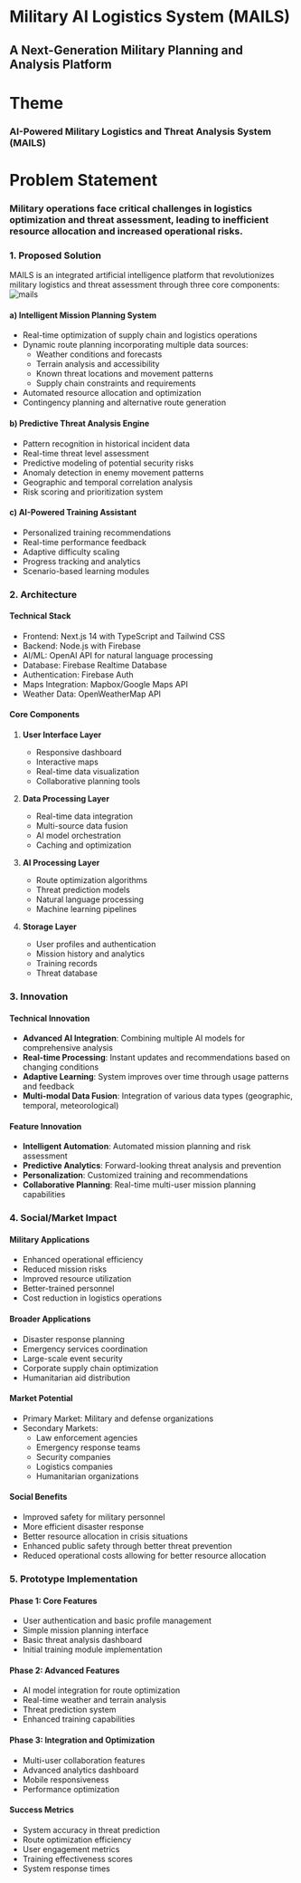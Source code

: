 # Military AI Logistics System (MAILS)
## A Next-Generation Military Planning and Analysis Platform

# Theme
### AI-Powered Military Logistics and Threat Analysis System (MAILS)

# Problem Statement
### Military operations face critical challenges in logistics optimization and threat assessment, leading to inefficient resource allocation and increased operational risks.

### 1. Proposed Solution

MAILS is an integrated artificial intelligence platform that revolutionizes military logistics and threat assessment through three core components:
![mails](https://github.com/user-attachments/assets/bcf4d2e7-7a60-495b-92c3-6e3528653c54)

#### a) Intelligent Mission Planning System
- Real-time optimization of supply chain and logistics operations
- Dynamic route planning incorporating multiple data sources:
  - Weather conditions and forecasts
  - Terrain analysis and accessibility
  - Known threat locations and movement patterns
  - Supply chain constraints and requirements
- Automated resource allocation and optimization
- Contingency planning and alternative route generation

#### b) Predictive Threat Analysis Engine
- Pattern recognition in historical incident data
- Real-time threat level assessment
- Predictive modeling of potential security risks
- Anomaly detection in enemy movement patterns
- Geographic and temporal correlation analysis
- Risk scoring and prioritization system

#### c) AI-Powered Training Assistant
- Personalized training recommendations
- Real-time performance feedback
- Adaptive difficulty scaling
- Progress tracking and analytics
- Scenario-based learning modules

### 2. Architecture

#### Technical Stack
- Frontend: Next.js 14 with TypeScript and Tailwind CSS
- Backend: Node.js with Firebase
- AI/ML: OpenAI API for natural language processing
- Database: Firebase Realtime Database
- Authentication: Firebase Auth
- Maps Integration: Mapbox/Google Maps API
- Weather Data: OpenWeatherMap API

#### Core Components
1. **User Interface Layer**
   - Responsive dashboard
   - Interactive maps
   - Real-time data visualization
   - Collaborative planning tools

2. **Data Processing Layer**
   - Real-time data integration
   - Multi-source data fusion
   - AI model orchestration
   - Caching and optimization

3. **AI Processing Layer**
   - Route optimization algorithms
   - Threat prediction models
   - Natural language processing
   - Machine learning pipelines

4. **Storage Layer**
   - User profiles and authentication
   - Mission history and analytics
   - Training records
   - Threat database

### 3. Innovation

#### Technical Innovation
- **Advanced AI Integration**: Combining multiple AI models for comprehensive analysis
- **Real-time Processing**: Instant updates and recommendations based on changing conditions
- **Adaptive Learning**: System improves over time through usage patterns and feedback
- **Multi-modal Data Fusion**: Integration of various data types (geographic, temporal, meteorological)

#### Feature Innovation
- **Intelligent Automation**: Automated mission planning and risk assessment
- **Predictive Analytics**: Forward-looking threat analysis and prevention
- **Personalization**: Customized training and recommendations
- **Collaborative Planning**: Real-time multi-user mission planning capabilities

### 4. Social/Market Impact

#### Military Applications
- Enhanced operational efficiency
- Reduced mission risks
- Improved resource utilization
- Better-trained personnel
- Cost reduction in logistics operations

#### Broader Applications
- Disaster response planning
- Emergency services coordination
- Large-scale event security
- Corporate supply chain optimization
- Humanitarian aid distribution

#### Market Potential
- Primary Market: Military and defense organizations
- Secondary Markets:
  - Law enforcement agencies
  - Emergency response teams
  - Security companies
  - Logistics companies
  - Humanitarian organizations

#### Social Benefits
- Improved safety for military personnel
- More efficient disaster response
- Better resource allocation in crisis situations
- Enhanced public safety through better threat prevention
- Reduced operational costs allowing for better resource allocation

### 5. Prototype Implementation

#### Phase 1: Core Features
- User authentication and basic profile management
- Simple mission planning interface
- Basic threat analysis dashboard
- Initial training module implementation

#### Phase 2: Advanced Features
- AI model integration for route optimization
- Real-time weather and terrain analysis
- Threat prediction system
- Enhanced training capabilities

#### Phase 3: Integration and Optimization
- Multi-user collaboration features
- Advanced analytics dashboard
- Mobile responsiveness
- Performance optimization

#### Success Metrics
- System accuracy in threat prediction
- Route optimization efficiency
- User engagement metrics
- Training effectiveness scores
- System response times
